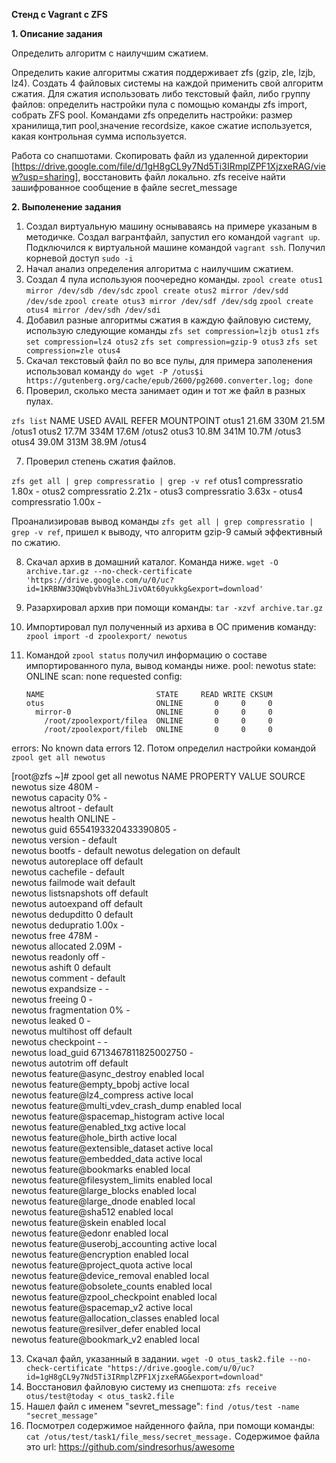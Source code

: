 **Стенд с Vagrant c ZFS**

 **1. Описание задания**

  Определить алгоритм с наилучшим сжатием.

  Определить какие алгоритмы сжатия поддерживает zfs (gzip, zle, lzjb, lz4). Создать 4 файловых системы на каждой применить свой алгоритм сжатия. Для сжатия использовать либо текстовый файл, либо группу файлов: определить настройки пула с помощью команды zfs import, собрать ZFS pool. 
Командами zfs определить настройки: размер хранилища,тип pool,значение recordsize, какое сжатие используется, какая контрольная сумма используется.

  Работа со снапшотами. Скопировать файл из удаленной директории [https://drive.google.com/file/d/1gH8gCL9y7Nd5Ti3IRmplZPF1XjzxeRAG/view?usp=sharing], восстановить файл локально. zfs receive найти зашифрованное сообщение в файле secret_message

**2. Выполенение задания**

1. Создал виртуальную машину оснываваясь на примере указаным в методичке. Создал вагрантфайл, запустил его командой ``vagrant up``. Подключился к виртуальной машине командой ``vagrant ssh``. Получил корневой доступ ``sudo -i``
2. Начал анализ определения алгоритма с наилучшим сжатием.
3. Создал 4 пула используюя поочередно команды.
``zpool create otus1 mirror /dev/sdb /dev/sdc``
``zpool create otus2 mirror /dev/sdd /dev/sde``
``zpool create otus3 mirror /dev/sdf /dev/sdg``
``zpool create otus4 mirror /dev/sdh /dev/sdi``
4. Добавил разные алгоритмы сжатия в каждую файловую систему, использую следующие команды
``zfs set compression=lzjb otus1``
``zfs set compression=lz4 otus2``
``zfs set compression=gzip-9 otus3``
``zfs set compression=zle otus4``
5. Скачал текстовый файл по во все пулы, для примера заполенения использовал команду
``do wget -P /otus$i https://gutenberg.org/cache/epub/2600/pg2600.converter.log; done``
6. Проверил, сколько места занимает один и тот же файл в разных пулах. 

``zfs list``
NAME    USED  AVAIL     REFER  MOUNTPOINT
otus1  21.6M   330M     21.5M  /otus1
otus2  17.7M   334M     17.6M  /otus2
otus3  10.8M   341M     10.7M  /otus3
otus4  39.0M   313M     38.9M  /otus4

7. Проверил степень сжатия файлов.

``zfs get all | grep compressratio | grep -v ref``
otus1  compressratio         1.80x                  -
otus2  compressratio         2.21x                  -
otus3  compressratio         3.63x                  -
otus4  compressratio         1.00x                  -

Проанализировав вывод команды ``zfs get all | grep compressratio | grep -v ref``, пришел к выводу, что алгоритм gzip-9 самый эффективный по сжатию.

8. Скачал архив в домашний каталог. Команда ниже. 
``wget -O archive.tar.gz --no-check-certificate 'https://drive.google.com/u/0/uc?id=1KRBNW33QWqbvbVHa3hLJivOAt60yukkg&export=download'``
9. Разархировал архив при помощи команды: ``tar -xzvf archive.tar.gz``
10. Импортировал пул полученный из архива в ОС применив команду: ``zpool import -d zpoolexport/ newotus``
11. Командой ``zpool status`` получил информацию о составе импортированного пула, вывод команды ниже.
pool: newotus
 state: ONLINE
  scan: none requested
config:


        NAME                         STATE     READ WRITE CKSUM
        otus                         ONLINE       0     0     0
          mirror-0                   ONLINE       0     0     0
            /root/zpoolexport/filea  ONLINE       0     0     0
            /root/zpoolexport/fileb  ONLINE       0     0     0


errors: No known data errors
12. Потом определил настройки командой ``zpool get all newotus``

[root@zfs ~]# zpool get all newotus
            NAME     PROPERTY                       VALUE                          SOURCE  
            newotus  size                           480M                           -  
            newotus  capacity                       0%                             -  
            newotus  altroot                        -                              default  
            newotus  health                         ONLINE                         -  
            newotus  guid                           6554193320433390805            -  
            newotus  version                        -                              default  
            newotus  bootfs                         -                              default 
            newotus  delegation                     on                             default  
            newotus  autoreplace                    off                            default  
            newotus  cachefile                      -                              default  
            newotus  failmode                       wait                           default  
            newotus  listsnapshots                  off                            default  
            newotus  autoexpand                     off                            default  
            newotus  dedupditto                     0                              default  
            newotus  dedupratio                     1.00x                          -  
            newotus  free                           478M                           -  
            newotus  allocated                      2.09M                          -  
            newotus  readonly                       off                            -  
            newotus  ashift                         0                              default  
            newotus  comment                        -                              default  
            newotus  expandsize                     -                              -  
            newotus  freeing                        0                              -  
            newotus  fragmentation                  0%                             -  
            newotus  leaked                         0                              -  
            newotus  multihost                      off                            default  
            newotus  checkpoint                     -                              -  
            newotus  load_guid                      6713467811825002750            -  
            newotus  autotrim                       off                            default  
            newotus  feature@async_destroy          enabled                        local  
            newotus  feature@empty_bpobj            active                         local  
            newotus  feature@lz4_compress           active                         local  
            newotus  feature@multi_vdev_crash_dump  enabled                        local  
            newotus  feature@spacemap_histogram     active                         local  
            newotus  feature@enabled_txg            active                         local  
            newotus  feature@hole_birth             active                         local  
            newotus  feature@extensible_dataset     active                         local  
            newotus  feature@embedded_data          active                         local  
            newotus  feature@bookmarks              enabled                        local  
            newotus  feature@filesystem_limits      enabled                        local  
            newotus  feature@large_blocks           enabled                        local  
            newotus  feature@large_dnode            enabled                        local  
            newotus  feature@sha512                 enabled                        local  
            newotus  feature@skein                  enabled                        local  
            newotus  feature@edonr                  enabled                        local  
            newotus  feature@userobj_accounting     active                         local  
            newotus  feature@encryption             enabled                        local  
            newotus  feature@project_quota          active                         local  
            newotus  feature@device_removal         enabled                        local  
            newotus  feature@obsolete_counts        enabled                        local  
            newotus  feature@zpool_checkpoint       enabled                        local  
            newotus  feature@spacemap_v2            active                         local  
            newotus  feature@allocation_classes     enabled                        local  
            newotus  feature@resilver_defer         enabled                        local  
            newotus  feature@bookmark_v2            enabled                        local  
 


13. Скачал файл, указанный в задании. ``wget -O otus_task2.file --no-check-certificate "https://drive.google.com/u/0/uc?id=1gH8gCL9y7Nd5Ti3IRmplZPF1XjzxeRAG&export=download"``
14. Восстановил файловую систему из снепшота: ``zfs receive otus/test@today < otus_task2.file``
15. Нашел файл с именем "sevret_message": ``find /otus/test -name "secret_message"``
16. Посмотрел содержимое найденного файла, при помощи команды: ``cat /otus/test/task1/file_mess/secret_message.``
Содержимое файла это url: https://github.com/sindresorhus/awesome

